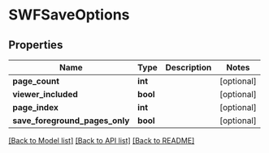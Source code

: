 # SWFSaveOptions

## Properties
Name | Type | Description | Notes
------------ | ------------- | ------------- | -------------
**page_count** | **int** |  | [optional] 
**viewer_included** | **bool** |  | [optional] 
**page_index** | **int** |  | [optional] 
**save_foreground_pages_only** | **bool** |  | [optional] 

[[Back to Model list]](../README.md#documentation-for-models) [[Back to API list]](../README.md#documentation-for-api-endpoints) [[Back to README]](../README.md)


